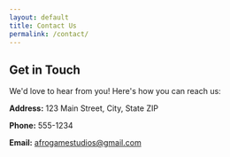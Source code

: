 ```yaml
---
layout: default
title: Contact Us
permalink: /contact/
---
```

## Get in Touch

We'd love to hear from you! Here's how you can reach us:

**Address:** 123 Main Street, City, State ZIP

**Phone:** 555-1234

**Email:** [afrogamestudios@gmail.com](mailto:afrogamestudios@gmail.com)
